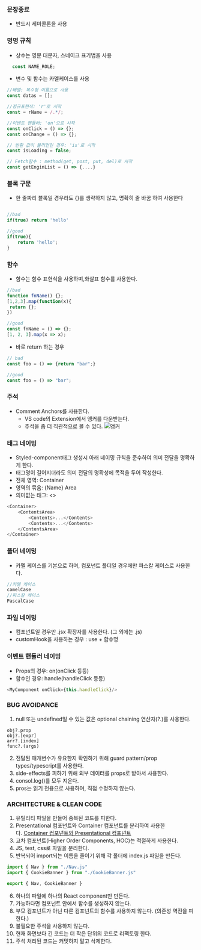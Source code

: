 
### 문장종료
- 반드시 세미콜론을 사용

### 명명 규칙
- 상수는 영문 대문자, 스네이크 표기법을 사용
```js 
  const NAME_ROLE;
```

- 변수 및 함수는 카멜케이스를 사용
```js
//배열: 복수형 이름으로 사용
const datas = [];

//정규표현식: 'r'로 시작
const = rName = /.*/;

//이벤트 핸들러: 'on'으로 시작
const onClick = () => {};
const onChange = () => {};

// 반환 값이 불리언인 경우: 'is'로 시작
const isLoading = false;

// Fetch함수 : method(get, post, put, del)로 시작
const getEnginList = () => {....}

```


### 블록 구문
- 한 줄짜리 블록일 경우라도 {}를 생략하지 않고, 명확히 줄 바꿈 하여 사용한다
```js

//bad
if(true) return 'hello'

//good
if(true){
	return 'hello';
}

```

### 함수
- 함수는 함수 표현식을 사용하며,화살표 함수를 사용한다.
```js
//bad
function fnName() {};
[1,2,3].map(function(x){
 return {};
})

//good
const fnName = () => {};
[1, 2, 3].map(x => x);


```

- 바로 return 하는 경우
``` js
// bad
const foo = () => {return "bar";}

//good
const foo = () => "bar";
```

### 주석
- Comment Anchors를 사용한다.
	- VS code의 Extension에서 앵커를 다운받는다.
	- 주석을 좀 더 직관적으로 볼 수 있다.
![앵커](https://img1.daumcdn.net/thumb/R1280x0/?scode=mtistory2&fname=https%3A%2F%2Fblog.kakaocdn.net%2Fdn%2FcJjPCK%2FbtrIGxIi5hE%2FXoaYykIdlHpKBZUmOkj7K1%2Fimg.png)


### 태그 네이밍
- Styled-component태그 생성시 아래 네이밍 규칙을 준수하여 의미 전달을 명확하게 한다.
- 태그명이 길어지더라도 의미 전달의 명확성에 목적을 두어 작성한다.
- 전체 영역: Container
- 영역의 묶음: {Name} Area
- 의미없는 태그: <>
```js
<Container> 
	<ContentsArea> 
		<Contents>...</Contents> 
		<Contents>...</Contents> 
	</ContentsArea> 
</Container>

```

### 폴더 네이밍
- 카멜 케이스를 기본으로 하며, 컴포넌트 폴더일 경우에만 파스칼 케이스로 사용한다.
```js
//카멜 케이스
camelCase
//파스칼 케이스
PascalCase

```

### 파일 네이밍
- 컴포넌트일 경우만 .jsx 확장자를 사용한다. (그 외에는 .js)
- customHook을 사용하는 경우 : use + 함수명

### 이벤트 핸들러 네이밍

- Props의 경우: on(onClick 등등)
- 함수인 경우: handle(handleClick 등등)
```js
<MyComponent onClick={this.handleClick}/>
```


### BUG AVOIDANCE
1. null 또는 undefined일 수 있는 값은 optional chaining 연산자(?.)를 사용한다.
 ```JS
 obj?.prop
 obj?.[expr]
 arr?.[index]
 func?.(args)
 
```
2. 전달된 매개변수가 유요한지 확인하기 위해 guard pattern/prop types/typescript를 사용한다.
3. side-effects를 피하기 위해 외부 데이터를 props로 받아서 사용한다.
4. consol.log()를 모두 지운다.
5. pros는 읽기 전용으로 사용하며, 직접 수정하지 않는다.

### ARCHITECTURE & CLEAN CODE

1. 유틸리티 파일을 만들어 중복된 코드를 피한다.
2. Presentational 컴포넌트와 Container 컴포넌트를 분리하여 사용한다. [Container 컴포넌트와 Presentational 컴포넌트](https://jeffgukang.github.io/react-native-tutorial/docs/state-tutorial/redux-tutorial/04-container-and-presentational/container-and-presentational-kr.html)
3. 고차 컴포넌트(Higher Order Components, HOC)는 적절하게 사용한다.
4. JS, test, css로 파일을 분리한다.
5. 반복되어 import되는 이름을 줄이기 위해 각 폴더에 index.js 파일을 만든다.

```js
import { Nav } from "./Nav.js"
import { CookieBanner } from "./CookieBanner.js"

export { Nav, CookieBanner }
```

6. 하나의 파일에 하나의 React component만 만든다.
7. 가능하다면 컴포넌트 안에서 함수를 생성하지 않는다.
8. 부모 컴포넌트가 아닌 다른 컴포넌트의 함수를 사용하지 않는다. (의존성 역전을 피한다.)
9. 불필요한 주석을 사용하지 않는다.
10. 현재 화면보다 긴 코드는 더 작은 단위의 코드로 리팩토링 한다.
11. 주석 처리된 코드는 커밋하지 말고 삭제한다.